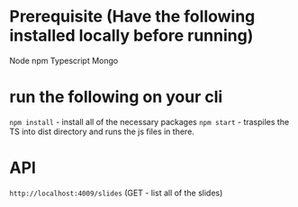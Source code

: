 # Prerequisite (Have the following installed locally before running)
Node
npm
Typescript
Mongo

# run the following on your cli
`npm install` - install all of the necessary packages 
`npm start` - traspiles the TS into dist directory and runs the js files in there. 

# API
`http://localhost:4009/slides` (GET - list all of the slides)